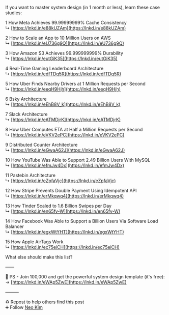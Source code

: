 If you want to master system design (in 1 month or less), learn these case studies:

1 How Meta Achieves 99.99999999% Cache Consistency  
↳ [https://lnkd.in/e88kUZAm](https://lnkd.in/e88kUZAm)

2 How to Scale an App to 10 Million Users on AWS  
↳ [https://lnkd.in/eU736g9Q](https://lnkd.in/eU736g9Q)

3 How Amazon S3 Achieves 99.999999999% Durability  
↳ [https://lnkd.in/eutGiK35](https://lnkd.in/eutGiK35)

4 Real-Time Gaming Leaderboard Architecture  
↳ [https://lnkd.in/edfTDq5R](https://lnkd.in/edfTDq5R)

5 How Uber Finds Nearby Drivers at 1 Million Requests per Second  
↳ [https://lnkd.in/eeqH9Hjh](https://lnkd.in/eeqH9Hjh)

6 Bsky Architecture  
↳ [https://lnkd.in/eEhB8V_k](https://lnkd.in/eEhB8V_k)

7 Slack Architecture  
↳ [https://lnkd.in/eATMDjrK](https://lnkd.in/eATMDjrK)

8 How Uber Computes ETA at Half a Million Requests per Second  
↳ [https://lnkd.in/eVKV2ePC](https://lnkd.in/eVKV2ePC)

9 Distributed Counter Architecture  
↳ [https://lnkd.in/eGwaA62J](https://lnkd.in/eGwaA62J)

10 How YouTube Was Able to Support 2.49 Billion Users With MySQL  
↳ [https://lnkd.in/efmJw4Dx](https://lnkd.in/efmJw4Dx)

11 Pastebin Architecture  
↳ [https://lnkd.in/eZpfaVjc](https://lnkd.in/eZpfaVjc)

12 How Stripe Prevents Double Payment Using Idempotent API  
↳ [https://lnkd.in/erMkqwq4](https://lnkd.in/erMkqwq4)

13 How Tinder Scaled to 1.6 Billion Swipes per Day  
↳ [https://lnkd.in/en65fv-W](https://lnkd.in/en65fv-W)

14 How Facebook Was Able to Support a Billion Users Via Software Load Balancer  
↳ [https://lnkd.in/egxWtYHT](https://lnkd.in/egxWtYHT)

15 How Apple AirTags Work  
↳ [https://lnkd.in/ec75eiCH](https://lnkd.in/ec75eiCH)

What else should make this list?

——

👋 PS - Join 100,000 and get the powerful system design template (it's free):  
→ [https://lnkd.in/eWAp5ZwE](https://lnkd.in/eWAp5ZwE)

———

♻ Repost to help others find this post  
➕ Follow [](https://www.linkedin.com/in/ACoAAEALjXEBnGWKup7Y3FjFIJ1ocWkZGqToedo)[Neo Kim](https://www.linkedin.com/in/nk-systemdesign-one/)
